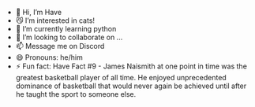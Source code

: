 - 👋 Hi, I’m Have
- 😼 I’m interested in cats!
- 🌱 I’m currently learning python
- 💞️ I’m looking to collaborate on ...
- 📫 Message me on Discord
- 😄 Pronouns: he/him
- ⚡ Fun fact: Have Fact #9 - James Naismith at one point in time was the greatest basketball player of all time. He enjoyed unprecedented dominance of basketball that would never again be achieved until after he taught the sport to someone else.
<!---
ILikeEatingPi/ILikeEatingPi is a ✨ special ✨ repository because its `README.md` (this file) appears on your GitHub profile.
You can click the Preview link to take a look at your changes.
--->
